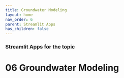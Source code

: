 ```yaml
---
title: Groundwater Modeling
layout: home
nav_order: 6
parent: Streamlit Apps
has_children: false
---
```


### Streamlit Apps for the topic

# 06 Groundwater Modeling

